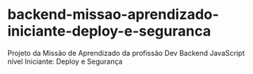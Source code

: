 # backend-missao-aprendizado-iniciante-deploy-e-seguranca
Projeto da Missão de Aprendizado da profissão Dev Backend JavaScript nível Iniciante: Deploy e Segurança
